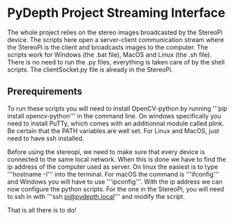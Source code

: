 # PyDepth Project Streaming Interface
The whole project relies on the stereo images broadcasted by the StereoPi device. The scripts here open a server-client communication stream where the StereoPi is the client and broadcasts images to the computer.
The scripts work for Windows (the .bat file), MacOS and Linux (the .sh file). There is no need to run the .py files, everything is taken care of by the shell scripts. The clientSocket.py file is already in the StereoPi. 

## Prerequirements
To run these scripts you will need to install OpenCV-python by running '''pip install opencv-python''' in the command line. 
On windows specifically you need to install PuTTy, which comes with an additionnal module called plink. Be certain that the PATH variables are well set.
For Linux and MacOS, just need to have ssh installed.

Before using the stereopi, we need to make sure that every device is connected to the same local network. When this is done we have to find the ip address of the computer used as server. On linux the easiest is to type '''hostname -I''' into the terminal. For macOS the command is '''ifconfig''' and Windows you will have to use '''ipconfig'''. With the ip address we can now configure the python scripts.
For the one in the StereoPi, you will need to ssh in with '''ssh pi@pydepth.local''' and modify the script.

That is all there is to do!
